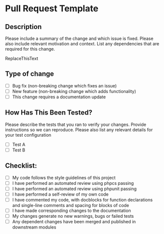 # Pull Request Template

## Description

Please include a summary of the change and which issue is fixed. Please also include relevant motivation and context. List any dependencies that are required for this change. 

ReplaceThisText

## Type of change

- [ ] Bug fix (non-breaking change which fixes an issue)
- [ ] New feature (non-breaking change which adds functionality)
- [ ] This change requires a documentation update

## How Has This Been Tested?

Please describe the tests that you ran to verify your changes. Provide instructions so we can reproduce. Please also list any relevant details for your test configuration

- [ ] Test A
- [ ] Test B

## Checklist:

- [ ] My code follows the style guidelines of this project
- [ ] I have performed an automated review using phpcs passing
- [ ] I have performed an automated review using phpunit passing
- [ ] I have performed a self-review of my own code
- [ ] I have commented my code, with docblocks for function declarations and single-line comments and spacing for blocks of code
- [ ] I have made corresponding changes to the documentation
- [ ] My changes generate no new warnings, bugs or failed tests
- [ ] Any dependent changes have been merged and published in downstream modules
